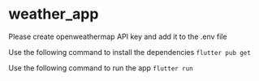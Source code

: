 # weather_app

Please create openweathermap API key and add it to the .env file

Use the following command to install the dependencies
```flutter pub get```

Use the following command to run the app
```flutter run```
```
